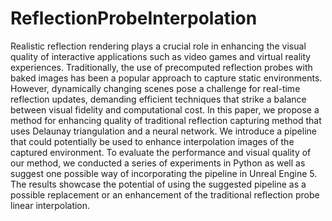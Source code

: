 # ReflectionProbeInterpolation

Realistic reflection rendering plays a crucial role in enhancing the visual quality of interactive applications such
as video games and virtual reality experiences. Traditionally, the use of precomputed reflection probes with baked
images has been a popular approach to capture static environments. However, dynamically changing scenes pose
a challenge for real-time reflection updates, demanding efficient techniques that strike a balance between visual
fidelity and computational cost.
In this paper, we propose a method for enhancing quality of traditional reflection capturing method that uses
Delaunay triangulation and a neural network. We introduce a pipeline that could potentially be used to enhance
interpolation images of the captured environment.
To evaluate the performance and visual quality of our method, we conducted a series of experiments in Python
as well as suggest one possible way of incorporating the pipeline in Unreal Engine 5. The results showcase the
potential of using the suggested pipeline as a possible replacement or an enhancement of the traditional reflection
probe linear interpolation.
